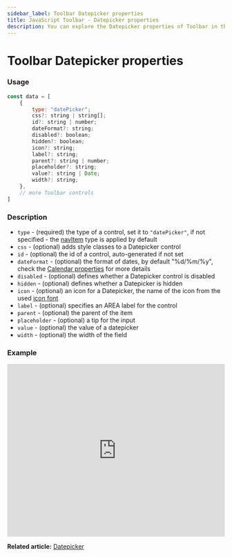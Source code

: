 ```yaml
---
sidebar_label: Toolbar Datepicker properties
title: JavaScript Toolbar - Datepicker properties
description: You can explore the Datepicker properties of Toolbar in the documentation of the DHTMLX JavaScript UI library. Browse developer guides and API reference, try out code examples and live demos, and download a free 30-day evaluation version of DHTMLX Suite 7.
---
```


# Toolbar Datepicker properties

### Usage

~~~js
const data = [
	{
		type: "datePicker";
	    css?: string | string[];
        id?: string | number;
	    dateFormat?: string;
	    disabled?: boolean;
	    hidden?: boolean;
	    icon?: string;
	    label?: string;
	    parent?: string | number;
	    placeholder?: string;
	    value?: string | Date;
	    width?: string;
    },
	// more Toolbar controls
]
~~~

### Description

- `type` - (required) the type of a control, set it to `"datePicker"`, if not specified - the [navItem](../../../toolbar/navitem/) type is applied by default
- `css` - (optional) adds style classes to a Datepicker control
- `id` - (optional) the id of a control, auto-generated if not set
- `dateFormat` - (optional) the format of dates, by default "%d/%m/%y", check the [Calendar properties](calendar/api/calendar_dateformat_config.md) for more details
- `disabled` - (optional) defines whether a Datepicker control is disabled
- `hidden` - (optional) defines whether a Datepicker is hidden
- `icon` - (optional) an icon for a Datepicker, the name of the icon from the used [icon font](helpers/icon.md)
- `label` - (optional) specifies an AREA label for the control
- `parent` - (optional) the parent of the item
- `placeholder` - (optional) a tip for the input
- `value` - (optional) the value of a datepicker
- `width` - (optional) the width of the field

### Example

<iframe src="https://snippet.dhtmlx.com/3rotluou?mode=js" frameborder="0" class="snippet_iframe" width="100%" height="400"></iframe>

**Related article:** [Datepicker](toolbar/datepicker.md)
